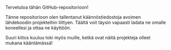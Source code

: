 Tervetuloa tähän GitHub-repositorioon!

Tänne repositorioon olen tallentanut käännöstiedostoja avoimen lähdekoodin projekteihin liittyen. Täältä voit täysin vapaasti ladata ne omalle koneellesi ja ottaa ne käyttöön.

Suuri kiitos kuuluu toki myös muille, ketkä ovat näitä projekteja olleet mukana kääntämässä!
